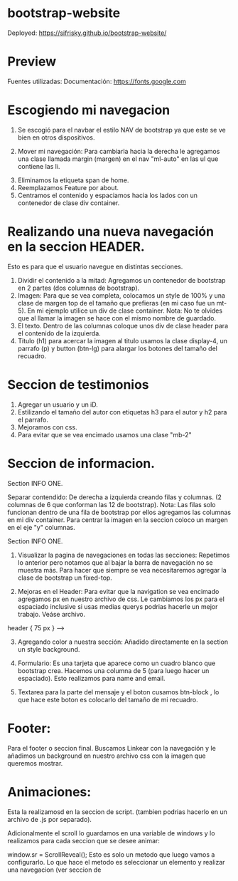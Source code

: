 # bootstrap-website
Deployed: https://sifrisky.github.io/bootstrap-website/

# Preview
<!--![](docs/screenshot.png)-->

<!--My fonts-->
Fuentes utilizadas: 
Documentación: https://fonts.google.com

# Escogiendo mi navegacion 
<!--NAVIGATION-->
1. Se escogió para el navbar el estilo NAV de bootstrap ya que este se ve bien en otros dispositivos.

2. Mover mi navegación: Para cambiarla hacia la derecha le agregamos una clase llamada margin (margen) en el nav "ml-auto" en las ul que contiene las li. 
<!-- <ul> <li> -->
<!--Ejemplo: <ul class="navbar-nav ml-auto"> --> 
3. Eliminamos la etiqueta span de home. <!--<span>--> 
4. Reemplazamos Feature por about.
5. Centramos el contenido y espaciamos hacia los lados con un contenedor de clase div container.

# Realizando una nueva navegación en la seccion HEADER.
<!--HEADER-->
Esto es para que el usuario navegue en distintas secciones.
1. Dividir el contenido a la mitad: Agregamos un contenedor de bootstrap en 2 partes (dos columnas de bootstrap).
2. Imagen: Para que se vea completa, colocamos un style de 100% y una clase de margen top de el tamaño que prefieras (en mi caso fue un mt-5). En mi ejemplo utilice un  div de clase container.  <!-- <div class="container mt-5"> -->
Nota: No te olvides que al llamar la imagen se hace con el mismo nombre de guardado. 
3. El texto. Dentro de las columnas coloque unos div de clase header para el contenido de la izquierda. 
4. Titulo (h1) para acercar la imagen al titulo usamos la clase display-4, un parrafo (p) y button (btn-lg) para alargar los botones del tamaño del recuadro.
<!-- Titulo     <h1> -->  
<!-- Acercar titulo a la img <h1 class="display-4"> -->
<!--Parrafo     <p> -->
<!-- Botton     <a hrf="# class="btn btn-outline-secundary btn-lg">   --> 

# Seccion de testimonios
<!--TESTIMONIOS-->
1. Agregar un usuario y un iD.
2. Estilizando el tamaño del autor con etiquetas h3 para el autor y h2 para el parrafo.
3. Mejoramos con css.
4. Para evitar que se vea encimado usamos una clase "mb-2" 
<p class="mb-2">

# Seccion de informacion.
Section INFO ONE.
<!--INFO ONE-->
Separar contendido: De derecha a izquierda creando filas y columnas. (2 columnas de 6 que conforman las 12 de bootstrap).
Nota: Las filas solo funcionan dentro de una fila de bootstrap por ellos agregamos las columnas en mi div container. Para centrar la imagen en la seccion coloco un margen en el eje "y" columnas.
<!--<div class="col-md-6 my-auto">-->

Section INFO ONE.
<!--INFO TWO-->
1. Visualizar la pagina de navegaciones en todas las secciones: Repetimos lo anterior pero notamos que al bajar la barra de navegación no se muestra más. Para hacer que siempre se vea necesitaremos agregar la clase de bootstrap un fixed-top.
<!-- ejemplo:
<nav class="navbar navbar-expand-lg navbar-light bg-light fixed-top"> -->
2. Mejoras en el Header: Para evitar que la navigation se vea encimado agregamos px en nuestro archivo de css. Le cambiamos los px para el espaciado inclusive si usas medias querys podrias hacerle un mejor trabajo. Veáse archivo.
<!-->
header {
      75 px
} 
-->
3. Agregando color a nuestra sección: Añadido directamente en la section un style background. 
<!-- <section id="info-two" style="background: #f1f1f1;"> -->
4. Formulario: Es una tarjeta que aparece como un cuadro blanco que bootstrap crea. Hacemos una columna de 5 (para luego hacer un espaciado).  Esto realizamos para name and email.
<!-- <form class="card">      Aqui adentro tendra una trajeta body.
<div class="card-body">       Dentro del body estaaran los inputs tipo text.

placeholder: para ello hago un input con placeholder de tipo texto con lo que debe cargarse adentro. 

 <div class="form-group">
      <input type="text" class="form-control" placeholder="Name">
</div> -->
5. Textarea para la parte del mensaje y el boton cusamos btn-block , lo que hace este boton es colocarlo del tamaño de mi recuadro. 
<!-- <textarea> 
<button class="btn btn-outline-secondary btn-block"> -->

<!--FOOTER-->
# Footer: 
Para el footer o seccion final. Buscamos Linkear con la navegación y le añadimos un background en nuestro archivo css con la imagen que queremos mostrar.

# Animaciones:
Esta la realizamosd en la seccion de script. (tambien podrias hacerlo en un archivo de .js por separado).

Adicionalmente el scroll lo guardamos en una variable de windows y lo realizamos para cada seccion que se desee animar: 

window.sr = ScrollReveal(); 
Esto es solo un metodo que luego vamos a configurarlo. Lo que hace el metodo es seleccionar un elemento y realizar una navegacion (ver seccion de <script>)

veamos el siguiente ejemplo con navbar:

sr.reveal('.navbar', {
  duration: 2000,
  origin: 'bottom'
});

Por ultimo, para no cambiar el contenido de forma brusca utilizaremos crolling-StackOverflow:
Documentación: https://stackoverflow.com/questions/7

Con esta Jquery observamos como se desliza entre distintas secciones.

-Fin-